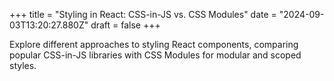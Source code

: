 +++
title = "Styling in React: CSS-in-JS vs. CSS Modules"
date = "2024-09-03T13:20:27.880Z"
draft = false
+++

  Explore different approaches to styling React components, comparing popular CSS-in-JS libraries with CSS Modules for modular and scoped styles.
        